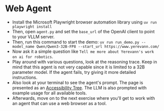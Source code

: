 # Web Agent

* Install the Microsoft Playwright browser automation library using `uv run playwright install`
* Then, open `agent.py` and set the `base_url` of the OpenAI client to point to your VLLM server.
* Then, run this command to start the demo: `uv run run_demo.py --model_name Qwen/Qwen3-32B-FP8 --start_url https://www.yerevann.com/`
* Now ask it a simple question like `Tell me more about Yerevann's work on ai for robotics`.
* Play around with various questions, look at the reasoning trace. Keep in mind that this agent is not very capable since it is limited to a 32B parameter model. If the agent fails, try giving it more detailed instructions.
* Also look at your terminal to see the agent's prompt. The page is presented as an [Accessibility Tree](https://developer.mozilla.org/en-US/docs/Glossary/Accessibility_tree). The LLM is also prompted with example usage for all available tools.
* Afterwards, move on to the next exercise where you'll get to work with an agent that can use a web browser as a tool.